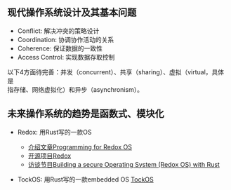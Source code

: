 ## 现代操作系统设计及其基本问题

- Conflict: 解决冲突的策略设计
- Coordination: 协调协作活动的关系
- Coherence: 保证数据的一致性
- Access Control: 实现数据存取控制

以下4方面待完善：并发（concurrent）、共享（sharing）、虚拟（virtual，具体是  
指存储、网络虚拟化）和异步（asynchronism）。

## 未来操作系统的趋势是函数式、模块化

- Redox: 用Rust写的一款OS
  - [介绍文章Programming for Redox OS](https://dev.to/legolord208/programming-for-redox-os-4124)
  - [开源项目Redox](https://github.com/redox-os/redox)
  - [访谈节目Building a secure Operating System (Redox OS) with Rust](https://changelog.com/podcast/280)

- TockOS: 用Rust写的一款embedded OS
[TockOS](https://www.tockos.org/)